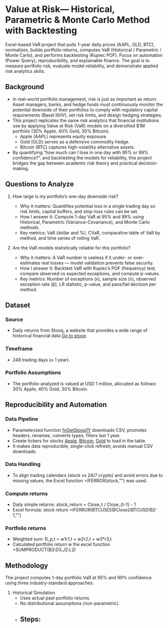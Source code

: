 # Value at Risk— Historical, Parametric & Monte Carlo Method with Backtesting
Excel-based VaR project that pulls 1-year daily prices (AAPL, GLD, BTC), normalizes, builds portfolio returns, computes VaR (Historical / Parametric / Monte Carlo), and performs backtesting (Kupiec POF). Focus on automation (Power Query), reproducibility, and explainable finance.
The goal is to measure portfolio risk, evaluate model reliability, and demonstrate applied risk analytics skills.

## Background

   - In real-world portfolio management, risk is just as important as return. Asset managers, banks, and hedge funds must continuously monitor the potential downside of their portfolios to comply with regulatory capital requirements (Basel III/IV), set risk limits, and design hedging strategies.
   - This project replicates the same risk analytics that financial institutions use by applying Value at Risk (VaR) models on a diversified $1M portfolio (30% Apple, 40% Gold, 30% Bitcoin).
      - Apple (AAPL) represents equity exposure.
      - Gold (GLD) serves as a defensive commodity hedge.
      - Bitcoin (BTC) captures high-volatility alternative assets.
   - By quantifying “how much can I lose in one day with 95% or 99% confidence?”, and backtesting the models for reliability, this project bridges the gap between academic risk theory and practical decision-making.

## Questions to Analyze

1) How large is my portfolio’s one-day downside risk?
   - Why it matters: Quantifies potential loss in a single trading day so risk limits, capital buffers, and stop-loss rules can be set.
   - How I answer it: Compute 1-day VaR at 95% and 99% using Historical, Parametric (Variance-Covariance), and Monte Carlo methods.
   - Key metrics: VaR (dollar and %), CVaR, comparative table of VaR by method, and time series of rolling VaR.

2) Are the VaR models statistically reliable for this portfolio?
   - Why it matters: A VaR number is useless if it under- or over-estimates real losses — model validation prevents false security.
   - How I answer it: Backtest VaR with Kupiec’s POF (frequency) test, compare observed vs expected exceptions, and compute p-values.
   - Key metrics: Number of exceptions (x), sample size (n), observed exception rate (p̂), LR statistic, p-value, and pass/fail decision per method.
  
## Dataset 

### Source

   - Daily returns from Stooq, a website that provides a wide range of historical financial data [Go to stooq](https://stooq.com/)

### Timeframe

   - 248 trading days (≈ 1 year).

### Portfolio Assumptions

   - The portfolio analyzed is valued at USD 1 million, allocated as follows: 30% Apple, 40% Gold, 30% Bitcoin.

## Reproducibility and Automation

### Data Pipeline

   - Parameterized function [fnGetStooq1Y](code/fnGetStooq1Y.pq) downloads CSV, promotes headers, renames, converts types, filters last 1 year.
   - Create tickers for stocks [Apple](code/AAPL.US), [Bitcoin](code/BTCUSD), [Gold](code/XAUUSD) to load in the table.
   - It makes data reproducible, single-click refresh; avoids manual CSV downloads.

### Data Handling
   - To align trading calendars (stock vs 24/7 crypto) and avoid errors due to missing values, the Excel function =IFERROR(stock,"") was used.


### Compute returns

   - Daily simple returns: stock_return = Close_t / Close_{t-1} - 1
   - Excel formula: stock return =IFERROR(BTCUSD[@Close]/BTCUSD!B2-1,"")


### Portfolio returns

   - Weighted sum: R_p,t = w1*r1,t + w2*r2,t + w3*r3,t
   - Calculated portfolio return w the excel function =SUMPRODUCT(B3:D3,$J$2:$L$2)

## Methodology

The project computes 1-day portfolio VaR at 95% and 99% confidence using three industry-standard approaches:
1. Historical Simulation
   - Uses actual past portfolio returns.
   - No distributional assumptions (non-parametric).
   - Steps:
      -   
      


 

